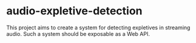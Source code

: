 # audio-expletive-detection
This project aims to create a system for detecting expletives in streaming audio. Such a system should be exposable as a Web API.

